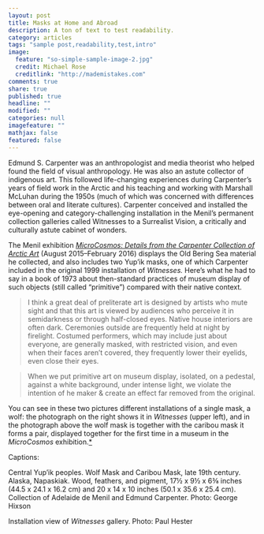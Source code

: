 ```yaml
---
layout: post
title: Masks at Home and Abroad
description: A ton of text to test readability.
category: articles
tags: "sample post,readability,test,intro"
image: 
  feature: "so-simple-sample-image-2.jpg"
  credit: Michael Rose
  creditlink: "http://mademistakes.com"
comments: true
share: true
published: true
headline: ""
modified: ""
categories: null
imagefeature: ""
mathjax: false
featured: false
---
```

Edmund S. Carpenter was an anthropologist and media theorist who helped found the field of visual anthropology. He was also an astute collector of indigenous art. This followed life-changing experiences during Carpenter’s years of field work in the Arctic and his teaching and working with Marshall McLuhan during the 1950s (much of which was concerned with differences between oral and literate cultures). Carpenter conceived and installed the eye-opening and category-challenging installation in the Menil’s permanent collection galleries called Witnesses to a Surrealist Vision, a critically and culturally astute cabinet of wonders. 

The Menil exhibition [_MicroCosmos: Details from the Carpenter Collection of Arctic Art_](https://www.menil.org/exhibitions/233-microcosmos-details-from-the-carpenter-collection-of-arctic-art)  (August 2015–February 2016) displays the Old Bering Sea material he collected, and also includes two Yup’ik masks, one of which Carpenter included in the original 1999 installation of _Witnesses._ Here’s what he had to say in a book of 1973 about then-standard practices of museum display of such objects (still called “primitive”) compared with their native context. 

>I think a great deal of preliterate art is designed by artists who mute sight and that this art is viewed by audiences who perceive it in semidarkness or through half-closed eyes. Native house interiors are often dark. Ceremonies outside are frequently held at night by firelight. Costumed performers, which may include just about everyone, are generally masked, with restricted vision, and even when their faces aren’t covered, they frequently lower their eyelids, even close their eyes.

>When we put primitive art on museum display, isolated, on a pedestal, against a white background, under intense light, we violate the intention of he maker & create an effect far removed from the original.

You can see in these two pictures different installations of a single mask, a wolf: the photograph on the right shows it in _Witnesses_ (upper left), and in the photograph above the wolf mask is together with the caribou mask it forms a pair, displayed together for the first time in a museum in the _MicroCosmos_ exhibition.[*](footnote "Excerpt from Edmund Carpenter, _Oh, What a Blow that Phantom Gave Me!_ (New York: Holt, Rinehart and Winston, 1973), 22.") 



Captions: 

Central Yup’ik peoples. Wolf Mask and Caribou Mask, late 19th century. Alaska, Napaskiak. Wood, feathers, and pigment, 17½ x 9½ x 6⅜ inches (44.5 x 24.1 x 16.2 cm) and 20 x 14 x 10 inches (50.1 x 35.6 x 25.4 cm). Collection of Adelaide de Menil and Edmund Carpenter. Photo: George Hixson

Installation view of _Witnesses_ gallery. Photo: Paul Hester
